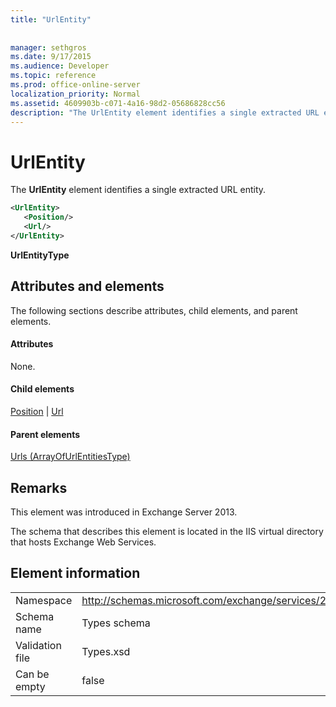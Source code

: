 ```yaml
---
title: "UrlEntity"
 
 
manager: sethgros
ms.date: 9/17/2015
ms.audience: Developer
ms.topic: reference
ms.prod: office-online-server
localization_priority: Normal
ms.assetid: 4609903b-c071-4a16-98d2-05686828cc56
description: "The UrlEntity element identifies a single extracted URL entity."
---
```


# UrlEntity

The **UrlEntity** element identifies a single extracted URL entity. 
  
```XML
<UrlEntity>
   <Position/>
   <Url/>
</UrlEntity>
```

 **UrlEntityType**
## Attributes and elements

The following sections describe attributes, child elements, and parent elements.
  
#### Attributes

None.
  
#### Child elements

[Position](position.md) | [Url ](url-ex15websvcsotherref.md)
  
#### Parent elements

[Urls (ArrayOfUrlEntitiesType)](urls-arrayofurlentitiestype.md)
  
## Remarks

This element was introduced in Exchange Server 2013.
  
The schema that describes this element is located in the IIS virtual directory that hosts Exchange Web Services.
  
## Element information

|||
|:-----|:-----|
|Namespace  <br/> |http://schemas.microsoft.com/exchange/services/2006/types  <br/> |
|Schema name  <br/> |Types schema  <br/> |
|Validation file  <br/> |Types.xsd  <br/> |
|Can be empty  <br/> |false  <br/> |
   

